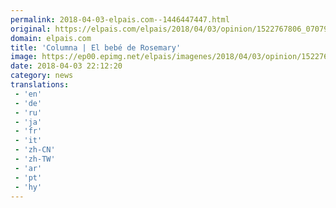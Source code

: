 ```yaml
---
permalink: 2018-04-03-elpais.com--1446447447.html
original: https://elpais.com/elpais/2018/04/03/opinion/1522767806_070799.html#?ref=rss&format=simple&link=link
domain: elpais.com
title: 'Columna | El bebé de Rosemary'
image: https://ep00.epimg.net/elpais/imagenes/2018/04/03/opinion/1522767806_070799_1522776276_rrss_normal.jpg
date: 2018-04-03 22:12:20
category: news
translations: 
 - 'en'
 - 'de'
 - 'ru'
 - 'ja'
 - 'fr'
 - 'it'
 - 'zh-CN'
 - 'zh-TW'
 - 'ar'
 - 'pt'
 - 'hy'
---
```


